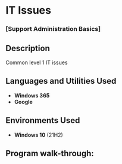 <h1>IT Issues</h1>

 ### [Support Administration Basics]

<h2>Description</h2>
 Common level 1 IT issues
<br />


<h2>Languages and Utilities Used</h2>

- <b>Windows 365</b> 
- <b>Google</b>

<h2>Environments Used </h2>

- <b>Windows 10</b> (21H2)

<h2>Program walk-through:</h2>

